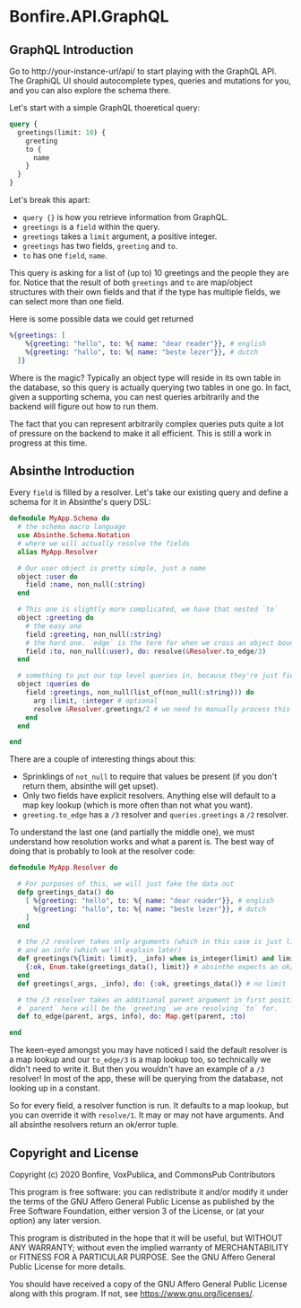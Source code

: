 # Bonfire.API.GraphQL

## GraphQL Introduction

Go to http://your-instance-url/api/ to start playing with the GraphQL API. The GraphiQL UI should autocomplete types, queries and mutations for you, and you can also explore the schema there.

Let's start with a simple GraphQL thoeretical query:

```graphql
query {
  greetings(limit: 10) {
    greeting
    to {
      name
    }
  }
}
```

Let's break this apart:

- `query {}` is how you retrieve information from GraphQL.
- `greetings` is a `field` within the query.
- `greetings` takes a `limit` argument, a positive integer.
- `greetings` has two fields, `greeting` and `to`.
- `to` has one `field`, `name`.

This query is asking for a list of (up to) 10 greetings and the people
they are for. Notice that the result of both `greetings` and `to` are
map/object structures with their own fields and that if the type has
multiple fields, we can select more than one field.

Here is some possible data we could get returned

```elixir
%{greetings: [
    %{greeting: "hello", to: %{ name: "dear reader"}}, # english
    %{greeting: "hallo", to: %{ name: "beste lezer"}}, # dutch
  ]}
```

Where is the magic? Typically an object type will reside in its own
table in the database, so this query is actually querying two tables
in one go. In fact, given a supporting schema, you can nest queries
arbitrarily and the backend will figure out how to run them.

The fact that you can represent arbitrarily complex queries puts quite
a lot of pressure on the backend to make it all efficient. This is
still a work in progress at this time.

## Absinthe Introduction

Every `field` is filled by a resolver. Let's take our existing query
and define a schema for it in Absinthe's query DSL:

```elixir
defmodule MyApp.Schema do
  # the schema macro language
  use Absinthe.Schema.Notation
  # where we will actually resolve the fields
  alias MyApp.Resolver

  # Our user object is pretty simple, just a name
  object :user do
    field :name, non_null(:string)
  end

  # This one is slightly more complicated, we have that nested `to`
  object :greeting do
    # the easy one
    field :greeting, non_null(:string)
    # the hard one. `edge` is the term for when we cross an object boundary.
    field :to, non_null(:user), do: resolve(&Resolver.to_edge/3)
  end

  # something to put our top level queries in, because they're just fields too!
  object :queries do
    field :greetings, non_null(list_of(non_null(:string))) do
      arg :limit, :integer # optional
      resolve &Resolver.greetings/2 # we need to manually process this one
    end
  end

end
```

There are a couple of interesting things about this:

- Sprinklings of `not_null` to require that values be present (if you
  don't return them, absinthe will get upset).
- Only two fields have explicit resolvers. Anything else will default
  to a map key lookup (which is more often than not what you want).
- `greeting.to_edge` has a `/3` resolver and `queries.greetings` a
  `/2` resolver.

To understand the last one (and partially the middle one), we must
understand how resolution works and what a parent is. The best way of
doing that is probably to look at the resolver code:

```elixir
defmodule MyApp.Resolver do

  # For purposes of this, we will just fake the data out
  defp greetings_data() do
    [ %{greeting: "hello", to: %{ name: "dear reader"}}, # english
      %{greeting: "hallo", to: %{ name: "beste lezer"}}, # dutch
    ]
  end

  # the /2 resolver takes only arguments (which in this case is just limit)
  # and an info (which we'll explain later)
  def greetings(%{limit: limit}, _info) when is_integer(limit) and limit > 0 do
    {:ok, Enum.take(greetings_data(), limit)} # absinthe expects an ok/error tuple
  end
  def greetings(_args, _info), do: {:ok, greetings_data()} # no limit

  # the /3 resolver takes an additional parent argument in first position.
  # `parent` here will be the `greeting` we are resolving `to` for.
  def to_edge(parent, args, info), do: Map.get(parent, :to)

end
```

The keen-eyed amongst you may have noticed I said the default resolver
is a map lookup and our `to_edge/3` is a map lookup too, so
technically we didn't need to write it. But then you wouldn't have an
example of a `/3` resolver! In most of the app, these will be querying
from the database, not looking up in a constant.

So for every field, a resolver function is run. It defaults to a map
lookup, but you can override it with `resolve/1`. It may or may not
have arguments. And all absinthe resolvers return an ok/error tuple.

## Copyright and License

Copyright (c) 2020 Bonfire, VoxPublica, and CommonsPub Contributors

This program is free software: you can redistribute it and/or modify
it under the terms of the GNU Affero General Public License as
published by the Free Software Foundation, either version 3 of the
License, or (at your option) any later version.

This program is distributed in the hope that it will be useful, but
WITHOUT ANY WARRANTY; without even the implied warranty of
MERCHANTABILITY or FITNESS FOR A PARTICULAR PURPOSE. See the GNU
Affero General Public License for more details.

You should have received a copy of the GNU Affero General Public
License along with this program. If not, see <https://www.gnu.org/licenses/>.
